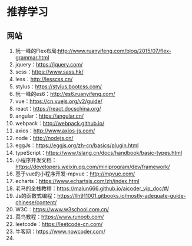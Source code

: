 # 推荐学习

## 网站
1. 阮一峰的Flex布局:http://www.ruanyifeng.com/blog/2015/07/flex-grammar.html
2. jquery：https://jquery.com/
3. scss：https://www.sass.hk/
4. less：http://lesscss.cn/
5. stylus：https://stylus.bootcss.com/
6. 阮一峰的es6：http://es6.ruanyifeng.com/
7. vue：https://cn.vuejs.org/v2/guide/
8. react：https://react.docschina.org/
9. angular：https://angular.cn/
10. webpack：http://webpack.github.io/
11. axios：http://www.axios-js.com/
12. node：http://nodejs.cn/
13. eggJs：https://eggjs.org/zh-cn/basics/plugin.html
14. typeScript：https://www.tslang.cn/docs/handbook/basic-types.html
15. 小程序开发文档：https://developers.weixin.qq.com/miniprogram/dev/framework/
16. 基于vue的小程序开发-mpvue：http://mpvue.com/
17. echarts：https://www.echartsjs.com/zh/index.html
18. 老马的全栈教程：https://malun666.github.io/aicoder_vip_doc/#/
19. Js的函数式编程：https://llh911001.gitbooks.io/mostly-adequate-guide-chinese/content/
20. W3C：https://www.w3school.com.cn/
21. 菜鸟教程：https://www.runoob.com/
22. leetcode：https://leetcode-cn.com/
23. 牛客网：https://www.nowcoder.com/
24. 
